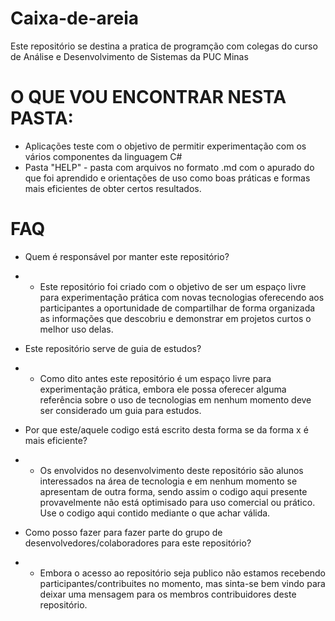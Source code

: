 # Caixa-de-areia

Este repositório se destina a pratica de programção com colegas do curso de Análise e Desenvolvimento de Sistemas da PUC Minas

# O QUE VOU ENCONTRAR NESTA PASTA:

- Aplicações teste com o objetivo de permitir experimentação com os vários componentes da linguagem C#
- Pasta "HELP" - pasta com arquivos no formato .md com o apurado do que foi aprendido e orientações de uso como boas práticas e formas mais eficientes de obter certos resultados.

# FAQ

- Quem é responsável por manter este repositório?

- - Este repositório foi criado com o objetivo de ser um espaço livre para experimentação prática com novas tecnologias oferecendo aos participantes a oportunidade de compartilhar de forma organizada as informações que descobriu e demonstrar em projetos curtos o melhor uso delas.

- Este repositório serve de guia de estudos?

- - Como dito antes este repositório é um espaço livre para experimentação prática, embora ele possa oferecer alguma referência sobre o uso de tecnologias em nenhum momento deve ser considerado um guia para estudos.

- Por que este/aquele codigo está escrito desta forma se da forma x é mais eficiente?

- - Os envolvidos no desenvolvimento deste repositório são alunos interessados na área de tecnologia e em nenhum momento se apresentam de outra forma, sendo assim o codigo aqui presente provavelmente não está optimisado para uso comercial ou prático. Use o codigo aqui contido mediante o que achar válida.

- Como posso fazer para fazer parte do grupo de desenvolvedores/colaboradores para este repositório?

- - Embora o acesso ao repositório seja publico não estamos recebendo participantes/contribuites no momento, mas sinta-se bem vindo para deixar uma mensagem para os membros contribuidores deste repositório.
